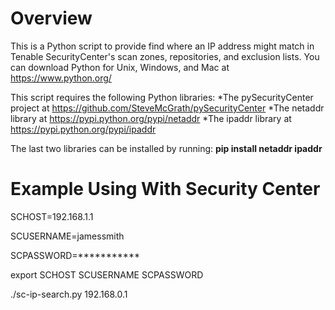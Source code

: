 # Overview
This is a Python script to provide find where an IP address might match in Tenable SecurityCenter's scan zones, repositories, and exclusion lists.   You can download Python for Unix, Windows, and Mac at https://www.python.org/


This script requires the following Python libraries:
*The pySecurityCenter project at https://github.com/SteveMcGrath/pySecurityCenter 
*The netaddr library at https://pypi.python.org/pypi/netaddr
*The ipaddr library at https://pypi.python.org/pypi/ipaddr

The last two libraries can be installed by running: **pip install netaddr ipaddr**


# Example Using With Security Center

SCHOST=192.168.1.1

SCUSERNAME=jamessmith

SCPASSWORD=***********

export SCHOST SCUSERNAME SCPASSWORD

./sc-ip-search.py 192.168.0.1
